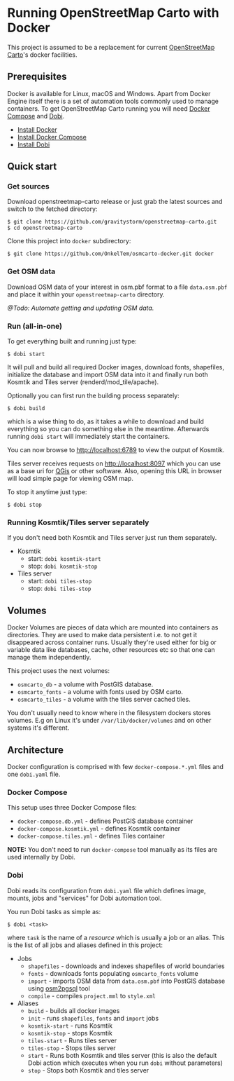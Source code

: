 # Running OpenStreetMap Carto with Docker

This project is assumed to be a replacement for current [OpenStreetMap Carto](https://github.com/gravitystorm/openstreetmap-carto)'s docker facilities. 

## Prerequisites

Docker is available for Linux, macOS and Windows. Apart from Docker Engine itself there is a set of automation tools
commonly used to manage containers. To get OpenStreetMap Carto running you will need [Docker Compose](https://docs.docker.com/compose/) 
and [Dobi](https://dnephin.github.io/dobi/).

* [Install Docker](https://docs.docker.com/engine/installation/)
* [Install Docker Compose](https://docs.docker.com/compose/install/)
* [Install Dobi](https://dnephin.github.io/dobi/install.html)

## Quick start

### Get sources
 
Download openstreetmap-carto release or just grab the latest sources and switch to the fetched directory:

```
$ git clone https://github.com/gravitystorm/openstreetmap-carto.git
$ cd openstreetmap-carto
```

Clone this project into `docker` subdirectory:

```
$ git clone https://github.com/OnkelTem/osmcarto-docker.git docker
```

### Get OSM data

Download OSM data of your interest in osm.pbf format to a file `data.osm.pbf` and place it within your `openstreetmap-carto` directory.

*@Todo: Automate getting and updating OSM data.*

### Run (all-in-one)

To get everything built and running just type:
```
$ dobi start
```
It will pull and build all required Docker images, download fonts, shapefiles, initialize the database and import OSM data into it 
and finally run both Kosmtik and Tiles server (renderd/mod_tile/apache).

Optionally you can first run the building process separately:
```
$ dobi build
```
which is a wise thing to do, as it takes a while to download and build everything so you can do something else in the meantime.
Afterwards running `dobi start` will immediately start the containers.

You can now browse to [http://localhost:6789](http://localhost:6789) to view the output of Kosmtik.

Tiles server receives requests on [http://localhost:8097](http://localhost:8097) which you can use as a base uri for [QGis](https://www.qgis.org) 
or other software. Also, opening this URL in browser will load simple page for viewing OSM map.

To stop it anytime just type:
```
$ dobi stop
```

### Running Kosmtik/Tiles server separately

If you don't need both Kosmtik and Tiles server just run them separately.

* Kosmtik
  * start: `dobi kosmtik-start`
  * stop: `dobi kosmtik-stop`
* Tiles server
  * start: `dobi tiles-stop`
  * stop: `dobi tiles-stop`
  
## Volumes

Docker Volumes are pieces of data which are mounted into containers as directories. They are used to make data persistent i.e. to not get it disappeared
across container runs. Usually they're used either for big or variable data like databases, cache, other resources etc so that one can manage them
independently.

This project uses the next volumes:

* `osmcarto_db` - a volume with PostGIS database.
* `osmcarto_fonts` - a volume with fonts used by OSM carto.
* `osmcarto_tiles` - a volume with the tiles server cached tiles.

You don't usually need to know where in the filesystem dockers stores volumes. E.g on Linux it's under `/var/lib/docker/volumes` and on other systems
it's different. 

## Architecture

Docker configuration is comprised with few `docker-compose.*.yml` files and one `dobi.yaml` file.

### Docker Compose

This setup uses three Docker Compose files:

* `docker-compose.db.yml` - defines PostGIS database container
* `docker-compose.kosmtik.yml` - defines Kosmtik container
* `docker-compose.tiles.yml` - defines Tiles container

**NOTE:** You don't need to run `docker-compose` tool manually as its files are used internally by Dobi.

### Dobi

Dobi reads its configuration from `dobi.yaml` file which defines image, mounts, jobs and "services" for Dobi automation tool.

You run Dobi tasks as simple as:
```
$ dobi <task>
```
where `task` is the name of a *resource* which is usually a job or an alias. This is the list of all jobs and aliases defined in this project: 

* Jobs
  * `shapefiles` - downloads and indexes shapefiles of world boundaries
  * `fonts` - downloads fonts populating `osmcarto_fonts` volume
  * `import` - imports OSM data from `data.osm.pbf` into PostGIS database using [osm2pgsql](https://github.com/openstreetmap/osm2pgsql) tool
  * `compile` - compiles `project.mml` to `style.xml`
* Aliases
  * `build` - builds all docker images
  * `init` - runs `shapefiles`, `fonts` and `import` jobs
  * `kosmtik-start` - runs Kosmtik
  * `kosmtik-stop` - stops Kosmtik
  * `tiles-start` - Runs tiles server
  * `tiles-stop` - Stops tiles server
  * `start` - Runs both Kosmtik and tiles server (this is also the default Dobi action which executes when you run `dobi` without parameters) 
  * `stop` - Stops both Kosmtik and tiles server
